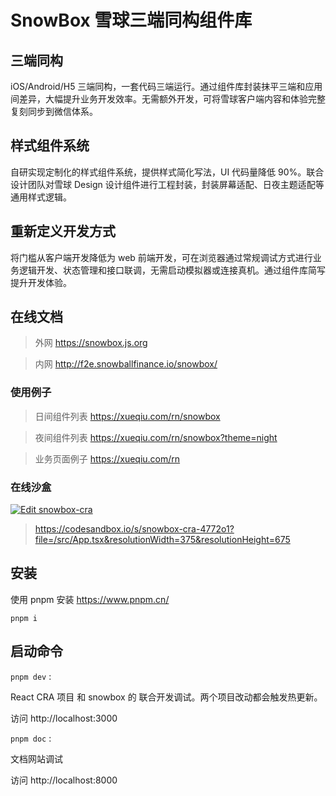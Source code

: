 # SnowBox 雪球三端同构组件库

## 三端同构

iOS/Android/H5 三端同构，一套代码三端运行。通过组件库封装抹平三端和应用间差异，大幅提升业务开发效率。无需额外开发，可将雪球客户端内容和体验完整复刻同步到微信体系。

## 样式组件系统

自研实现定制化的样式组件系统，提供样式简化写法，UI 代码量降低 90%。联合设计团队对雪球 Design 设计组件进行工程封装，封装屏幕适配、日夜主题适配等通用样式逻辑。

## 重新定义开发方式

将门槛从客户端开发降低为 web 前端开发，可在浏览器通过常规调试方式进行业务逻辑开发、状态管理和接口联调，无需启动模拟器或连接真机。通过组件库简写提升开发体验。

## 在线文档

> 外网 https://snowbox.js.org

> 内网 http://f2e.snowballfinance.io/snowbox/

### 使用例子

> 日间组件列表 https://xueqiu.com/rn/snowbox

> 夜间组件列表 https://xueqiu.com/rn/snowbox?theme=night

> 业务页面例子 https://xueqiu.com/rn

### 在线沙盒

[![Edit snowbox-cra](https://codesandbox.io/static/img/play-codesandbox.svg)](https://codesandbox.io/s/snowbox-cra-4772o1?file=/src/App.tsx&resolutionWidth=375&resolutionHeight=675)

> https://codesandbox.io/s/snowbox-cra-4772o1?file=/src/App.tsx&resolutionWidth=375&resolutionHeight=675

## 安装

使用 pnpm 安装 https://www.pnpm.cn/

`pnpm i`

## 启动命令

`pnpm dev` :

React CRA 项目 和 snowbox 的 联合开发调试。两个项目改动都会触发热更新。

访问 http://localhost:3000

`pnpm doc` :

文档网站调试

访问 http://localhost:8000
